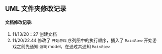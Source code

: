 ## UML 文件夹修改记录

#### 文档修改记录:
1. 11/13/20：27  创建文档
2. 11/20/22.44 修改了 `开始游戏` 序列图中的执行顺序，插入了 `MainView` 开始游戏之前先通知 `游戏` model，在通过其通知 `MainView`
